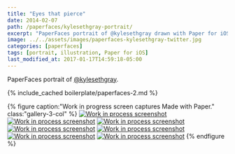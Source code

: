 ```yaml
---
title: "Eyes that pierce"
date: 2014-02-07
path: /paperfaces/kylesethgray-portrait/
excerpt: "PaperFaces portrait of @kylesethgray drawn with Paper for iOS on an iPad."
image: ../../assets/images/paperfaces-kylesethgray-twitter.jpg
categories: [paperfaces]
tags: [portrait, illustration, Paper for iOS]
last_modified_at: 2017-01-17T14:59:18-05:00
---
```


PaperFaces portrait of [@kylesethgray](https://twitter.com/kylesethgray).

{% include_cached boilerplate/paperfaces-2.md %}

{% figure caption:"Work in progress screen captures Made with Paper." class:"gallery-3-col" %}
[![Work in process screenshot](../../assets/images/paperfaces-kylesethgray-process-1-600.jpg)](../../assets/images/paperfaces-kylesethgray-process-1-lg.jpg)
[![Work in process screenshot](../../assets/images/paperfaces-kylesethgray-process-2-600.jpg)](../../assets/images/paperfaces-kylesethgray-process-2-lg.jpg)
[![Work in process screenshot](../../assets/images/paperfaces-kylesethgray-process-3-600.jpg)](../../assets/images/paperfaces-kylesethgray-process-3-lg.jpg)
[![Work in process screenshot](../../assets/images/paperfaces-kylesethgray-process-4-600.jpg)](../../assets/images/paperfaces-kylesethgray-process-4-lg.jpg)
[![Work in process screenshot](../../assets/images/paperfaces-kylesethgray-process-5-600.jpg)](../../assets/images/paperfaces-kylesethgray-process-5-lg.jpg)
[![Work in process screenshot](../../assets/images/paperfaces-kylesethgray-process-6-600.jpg)](../../assets/images/paperfaces-kylesethgray-process-6-lg.jpg)
[![Work in process screenshot](../../assets/images/paperfaces-kylesethgray-process-7-600.jpg)](../../assets/images/paperfaces-kylesethgray-process-7-lg.jpg)
{% endfigure %}

